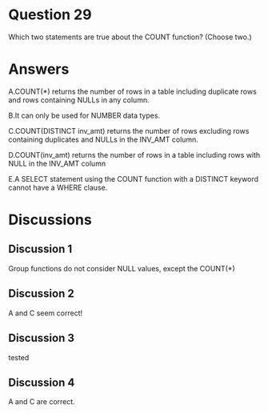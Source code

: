 # Question 29
Which two statements are true about the COUNT function? (Choose two.)

# Answers
A.COUNT(*) returns the number of rows in a table including duplicate rows and rows containing NULLs in any column.

B.It can only be used for NUMBER data types.

C.COUNT(DISTINCT inv_amt) returns the number of rows excluding rows containing duplicates and NULLs in the INV_AMT column.

D.COUNT(inv_amt) returns the number of rows in a table including rows with NULL in the INV_AMT column

E.A SELECT statement using the COUNT function with a DISTINCT keyword cannot have a WHERE clause.

# Discussions
## Discussion 1
Group functions do not consider NULL values, except the COUNT(*)

## Discussion 2
A and C seem correct!

## Discussion 3
tested

## Discussion 4
A and C are correct.

